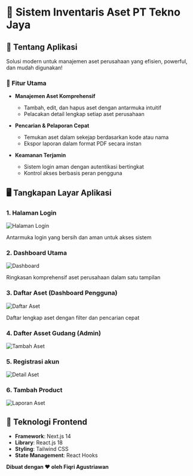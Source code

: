# 🏢 Sistem Inventaris Aset PT Tekno Jaya

## 📌 Tentang Aplikasi

Solusi modern untuk manajemen aset perusahaan yang efisien, powerful, dan mudah digunakan!

### 🚀 Fitur Utama

- **Manajemen Aset Komprehensif**
  - Tambah, edit, dan hapus aset dengan antarmuka intuitif
  - Pelacakan detail lengkap setiap aset perusahaan

- **Pencarian & Pelaporan Cepat**
  - Temukan aset dalam sekejap berdasarkan kode atau nama
  - Ekspor laporan dalam format PDF secara instan

- **Keamanan Terjamin**
  - Sistem login aman dengan autentikasi bertingkat
  - Kontrol akses berbasis peran pengguna

## 🖥️ Tangkapan Layar Aplikasi

### 1. Halaman Login
![Halaman Login](https://github.com/user-attachments/assets/c5fe8eeb-93e4-4b94-94bd-4f2b5b46aec9)

Antarmuka login yang bersih dan aman untuk akses sistem

### 2. Dashboard Utama
![Dashboard](https://github.com/user-attachments/assets/c505443f-172d-4e5e-a4cc-6cbbaec6010e)

Ringkasan komprehensif aset perusahaan dalam satu tampilan

### 3. Daftar Aset (Dashboard Pengguna)
![Daftar Aset](https://github.com/user-attachments/assets/99208824-66c4-4ffb-accd-7928a807a00d)

Daftar lengkap aset dengan filter dan pencarian cepat

### 4. Dafter Asset Gudang (Admin)
![Tambah Aset](https://github.com/user-attachments/assets/8034f517-f639-4e65-97c5-38b9459c58f7)


### 5. Registrasi akun 
![Detail Aset](https://github.com/user-attachments/assets/8abd505c-79ca-4ac0-a7bf-d0825443c28e)



### 6. Tambah Product
![Laporan Aset](https://github.com/user-attachments/assets/14ec90d1-5696-4bcf-a58e-f70f5d79d221)



## 🔧 Teknologi Frontend

- **Framework**: Next.js 14
- **Library**: React.js 18
- **Styling**: Tailwind CSS
- **State Management**: React Hooks



**Dibuat dengan ❤️ oleh Fiqri Agustriawan**
